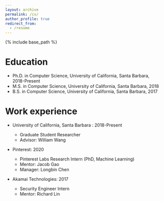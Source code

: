 ```yaml
---
layout: archive
permalink: /cv/
author_profile: true
redirect_from:
  - /resume
---
```


{% include base_path %}

Education
======
* Ph.D. in Computer Science, University of California, Santa Barbara, 2018-Present
* M.S. in Computer Science, University of California, Santa Barbara, 2018
* B.S. in Computer Science, University of California, Santa Barbara, 2017

Work experience
======
* University of California, Santa Barbara : 2018-Present
  * Graduate Student Researcher
  * Advisor: William Wang
 
* Pinterest: 2020
  * Pinterest Labs Research Intern (PhD, Machine Learning)
  * Mentor: Jacob Gao
  * Manager: Longbin Chen

* Akamai Technologies: 2017
  * Security Engineer Intern
  * Mentor: Richard Lin
  

